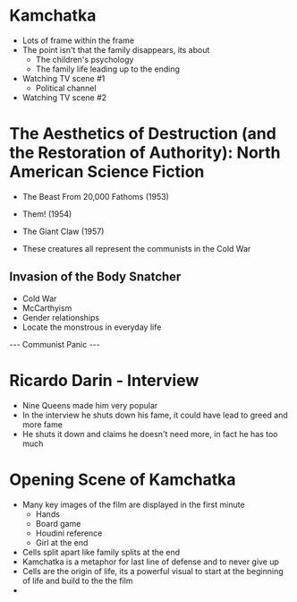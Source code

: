 # Kamchatka 
- Lots of frame within the frame
- The point isn't that the family disappears, its about
	- The children's psychology
	- The family life leading up to the ending
- Watching TV scene #1
	- Political channel
- Watching TV scene #2

# The Aesthetics of Destruction (and the Restoration of Authority): North American Science Fiction
- The Beast From 20,000 Fathoms (1953)
- Them! (1954)
- The Giant Claw (1957)

- These creatures all represent the communists in the Cold War

## Invasion of the Body Snatcher
- Cold War
- McCarthyism
- Gender relationships
- Locate the monstrous in everyday life

--- Communist Panic ---


# Ricardo Darin - Interview
- Nine Queens made him very popular
- In the interview he shuts down his fame, it could have lead to greed and more fame
- He shuts it down and claims he doesn't need more, in fact he has too much

# Opening Scene of Kamchatka
- Many key images of the film are displayed in the first minute
	- Hands
	- Board game
	- Houdini reference
	- Girl at the end
- Cells split apart like family splits at the end
- Kamchatka is a metaphor for last line of defense and to never give up
- Cells are the origin of life, its a powerful visual to start at the beginning of life and build to the the film
- 